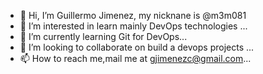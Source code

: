 - 👋 Hi, I’m Guillermo Jimenez, my nicknane is @m3m081
- 👀 I’m interested in learn mainly DevOps technologies ...
- 🌱 I’m currently learning Git for DevOps...
- 💞️ I’m looking to collaborate on build a devops projects ...
- 📫 How to reach me,mail me at gjimenezc@gmail.com...

<!---
m3m081/m3m081 is a ✨ special ✨ repository because its `README.md` (this file) appears on your GitHub profile.
You can click the Preview link to take a look at your changes.
--->

